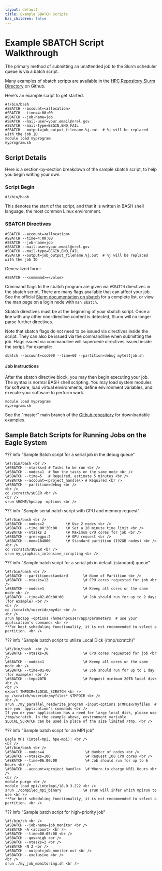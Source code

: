 ```yaml
---
layout: default
title: Example SBATCH Scripts
has_children: false
---
```


# Example SBATCH Script Walkthrough
The primary method of submitting an unattended job to the Slurm scheduler queue is via a batch script. 


Many examples of sbatch scripts are available in the [HPC Repository Slurm Directory](https://github.com/NREL/HPC/tree/master/slurm) on Github. 

Here's an example script to get started.

```
#!/bin/bash
#SBATCH --account=<allocation>
#SBATCH --time=4:00:00
#SBATCH --job-name=job
#SBATCH --mail-user=your.email@nrel.gov
#SBATCH --mail-type=BEGIN,END,FAIL
#SBATCH --output=job_output_filename.%j.out  # %j will be replaced with the job ID
module load myprogram
myprogram.sh
```

## Script Details

Here is a section-by-section breakdown of the sample sbatch script, to help you begin writing your own.

### Script Begin

`#!/bin/bash`

This denotes the start of the script, and that it is written in BASH shell language, the most common Linux environment. 

### SBATCH Directives

```
#SBATCH --account=<allocation>
#SBATCH --time=4:00:00
#SBATCH --job-name=job
#SBATCH --mail-user=your.email@nrel.gov
#SBATCH --mail-type=BEGIN,END,FAIL
#SBATCH --output=job_output_filename.%j.out  # %j will be replaced with the job ID
```
Generalized form:

`#SBATCH --<command>=<value>` 

Command flags to the sbatch program are given via `#SBATCH` directives in the sbatch script. There are many flags available that can affect your job. See the official [Slurm documentation on sbatch](https://slurm.schedmd.com/sbatch.html) for a complete list, or view the man page on a login node with `man sbatch`. 

Sbatch directives must be at the beginning of your sbatch script. Once a line with any other non-directive content is detected, Slurm will no longer parse further directives.

Note that sbatch flags do not need to be issued via directives inside the script. They can also be issued via the commandline when submitting the job. Flags issued via commandline will supercede directives issued inside the script. For example:

`sbatch --account=csc000 --time=60 --partition=debug mytestjob.sh`

#### Job Instructions

After the sbatch directive block, you may then begin executing your job. The syntax is normal BASH shell scripting. You may load system modules for software, load virtual environments, define environment variables, and execute your software to perform work.

```
module load myprogram
myprogram.sh
```

See the "master" main branch of the [Github repository](https://www.github.com/NREL/HPC) for downloadable examples.

## Sample Batch Scripts for Running Jobs on the Eagle System

??? info "Sample Batch script for a serial job in the debug queue"

    \#!/bin/bash <br />
    \#SBATCH --ntasks=4 # Tasks to be run <br />
    \#SBATCH --nodes=1  # Run the tasks on the same node <br />
    \#SBATCH --time=5   # Required, estimate 5 minutes <br />
    \#SBATCH --account=<project_handle\> # Required <br />
    \#SBATCH --partition=debug <br />
    <br />
    cd /scratch/$USER <br />
    <br />
    srun $HOME/hpcapp -options <br />

??? info "Sample serial batch script with GPU and memory request"

    \#!/bin/bash <br />
    \#SBATCH --nodes=2          \# Use 2 nodes <br />
    \#SBATCH --time 00:20:00    \# Set a 20 minute time limit <br />
    \#SBATCH --ntasks 2         \# Maximum CPU cores for job <br />
    \#SBATCH --gres=gpu:2       \# GPU request <br />
    \#SBATCH --mem=184000       \# Standard partition (192GB nodes) <br />
    <br />
    cd /scratch/$USER <br />
    srun my_graphics_intensive_scripting <br />

??? info "Sample batch script for a serial job in default (standard) queue"

    \#!/bin/bash <br />
    \#SBATCH --partition=standard       \# Name of Partition <br />
    \#SBATCH --ntasks=12                \# CPU cores requested for job <br />
    \#SBATCH --nodes=1                  \# Keeep all cores on the same node <br />
    \#SBATCH --time=02-00:00:00         \# Job should run for up to 2 days (for example) <br />
    <br />
    cd /scratch/<userid>/mydir <br />
    <br />
    srun hpcapp -options /home/hpcuser/app/parameters  # use your application's commands <br />
    **For best scheduling functionality, it is not recommended to select a partition. <br />

??? info "Sample batch script to utilize Local Dick (/tmp/scratch)"

    \#!/bin/bash  <br />
    \#SBATCH --ntasks=36                \# CPU cores requested for job <br />
    \#SBATCH --nodes=1                  \# Keeep all cores on the same node <br />
    \#SBATCH --time=01-00               \# Job should run for up to 1 day (for example) <br />
    \#SBATCH --tmp=20TB                 \# Request minimum 20TB local disk <br />
    <br />
    export TMPDIR=$LOCAL_SCRATCH <br />
    cp /scratch/<userid>/myfiles* $TMPDIR <br />
    <br />
    srun ./my_parallel_readwrite_program -input-options $TMPDIR/myfiles  # use your application's commands <br />
    If you or your application has a need for large local disk, please use /tmp/scratch. In the example above, environment variable $LOCAL_SCRATCH can be used in place of the size limited /tmp. <br />

??? info "Sample batch script for an MPI job"

    Eagle MPI (intel-mpi, hpe-mpi): <br />
    <br />
    \#!/bin/bash <br />
    \#SBATCH --nodes=4                   \# Number of nodes <br />
    \#SBATCH --ntasks=100                \# Request 100 CPU cores <br />
    \#SBATCH --time=06:00:00             \# Job should run for up to 6 hours <br />
    \#SBATCH --account=<project handle>  \# Where to charge NREL Hours <br />
    <br />
    module purge <br />
    module load mpi/intelmpi/18.0.3.222 <br />
    srun ./compiled_mpi_binary          \# srun will infer which mpirun to use <br />
    **For best scheduling functionality, it is not recommended to select a partition. <br />

??? info "Sample batch script for high-priority job"

    \#!/bin/sh <br />
    \#SBATCH --job-name=job_monitor <br />
    \#SBATCH -A <account> <br />
    \#SBATCH --time=00:05:00 <br />
    \#SBATCH --qos=high <br />
    \#SBATCH --ntasks=2 <br />
    \#SBATCH -N 2 <br />
    \#SBATCH --output=job_monitor.out <br />
    \#SBATCH --exclusive <br />
    <br />
    srun ./my_job_monitoring.sh <br />
